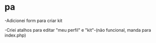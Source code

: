 # pa

-Adicionei form para criar kit

-Criei atalhos para editar "meu perfil" e "kit"-(não funcional, manda para index.php)
